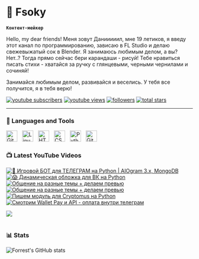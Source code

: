 # 🥑 Fsoky

**`Контент-мейкер`**

Hello, my dear friends! Меня зовут Данииииил, мне 19 летиков, я введу этот канал по программированию, зависаю в FL Studio и делаю свежевыжатый сок в Blender. Я занимаюсь любимым делом, а вы? Нет..? Тогда прямо сейчас бери карандаши - рисуй! Тебе нравиться писать стихи - хватайся за ручку с глянцевыми, черными чернилами и сочиняй!

Занимайся любимым делом, развивайся и веселись. У тебя все получится, я в тебя верю!

   <p align="left">
      <a href="https://www.youtube.com/c/fknight?sub_confirmation=1">
         <img alt="youtube subscribers" title="Subscribe to my YouTube channel" src="https://custom-icon-badges.demolab.com/youtube/channel/subscribers/UCeiC2G8vcz6tBmvVo8ydMgQ?color=%23E05D44&label=SUBSCRIBE&logo=video&logoColor=white&style=for-the-badge&labelColor=CE4630"/></a> 
      <a href="https://www.youtube.com/c/fknight">
         <img alt="youtube views" title="YouTube views" src="https://custom-icon-badges.demolab.com/youtube/channel/views/UCeiC2G8vcz6tBmvVo8ydMgQ?color=%23E1AD0E&logo=eye&logoColor=white&style=for-the-badge&labelColor=C79600"/></a> 
      <a href="https://github.com/ForrestKnight?tab=followers">
         <img alt="followers" title="Follow me on Github" src="https://custom-icon-badges.demolab.com/github/followers/Fsoky?color=236ad3&labelColor=1155ba&style=for-the-badge&logo=person-add&label=Follow&logoColor=white"/></a>
      <a href="https://github.com/ForrestKnight?tab=repositories&sort=stargazers">
         <img alt="total stars" title="Total stars on GitHub" src="https://custom-icon-badges.demolab.com/github/stars/Fsoky?color=55960c&style=for-the-badge&labelColor=488207&logo=star"/></a>
   </p>

---

### 🧰 Languages and Tools

<img align="left" alt="Git" width="30px" style="padding-right:10px;" src="https://cdn.jsdelivr.net/gh/devicons/devicon/icons/git/git-original.svg" />
<img align="left" alt="Linux" width="30px" style="padding-right:10px;" src="https://cdn.jsdelivr.net/gh/devicons/devicon/icons/linux/linux-original.svg" />
<img align="left" alt="HTML" width="30px" style="padding-right:10px;" src="https://cdn.jsdelivr.net/gh/devicons/devicon/icons/html5/html5-plain.svg" />
<img align="left" alt="CSS" width="30px" style="padding-right:10px;" src="https://cdn.jsdelivr.net/gh/devicons/devicon/icons/css3/css3-plain.svg" />
<img align="left" alt="Python" width="30px" style="padding-right:10px;" src="https://cdn.jsdelivr.net/gh/devicons/devicon/icons/python/python-plain.svg" />
<img align="left" alt="GitHub" width="30px" style="padding-right:10px;" src="https://cdn.jsdelivr.net/gh/devicons/devicon/icons/github/github-original.svg" />

<br />

#

### 📺 Latest YouTube Videos

<!-- BEGIN YOUTUBE-CARDS -->
[![🎲 Игровой БОТ для ТЕЛЕГРАМ на Python  | AIOgram 3.x, MongoDB](https://ytcards.demolab.com/?id=gbSA4bFTrHE&title=%F0%9F%8E%B2+%D0%98%D0%B3%D1%80%D0%BE%D0%B2%D0%BE%D0%B9+%D0%91%D0%9E%D0%A2+%D0%B4%D0%BB%D1%8F+%D0%A2%D0%95%D0%9B%D0%95%D0%93%D0%A0%D0%90%D0%9C+%D0%BD%D0%B0+Python++%7C+AIOgram+3.x%2C+MongoDB&lang=en&timestamp=1701962334&background_color=%230d1117&title_color=%23ffffff&stats_color=%23dedede&max_title_lines=1&width=250&border_radius=5 "🎲 Игровой БОТ для ТЕЛЕГРАМ на Python  | AIOgram 3.x, MongoDB")](https://www.youtube.com/watch?v=gbSA4bFTrHE)
[![😱 Динамическая обложка для ВК на Python](https://ytcards.demolab.com/?id=xGNmSodrPHU&title=%F0%9F%98%B1+%D0%94%D0%B8%D0%BD%D0%B0%D0%BC%D0%B8%D1%87%D0%B5%D1%81%D0%BA%D0%B0%D1%8F+%D0%BE%D0%B1%D0%BB%D0%BE%D0%B6%D0%BA%D0%B0+%D0%B4%D0%BB%D1%8F+%D0%92%D0%9A+%D0%BD%D0%B0+Python&lang=en&timestamp=1701358044&background_color=%230d1117&title_color=%23ffffff&stats_color=%23dedede&max_title_lines=1&width=250&border_radius=5 "😱 Динамическая обложка для ВК на Python")](https://www.youtube.com/watch?v=xGNmSodrPHU)
[![Общение на разные темы + делаем превью](https://ytcards.demolab.com/?id=mvlv2_HVKic&title=%D0%9E%D0%B1%D1%89%D0%B5%D0%BD%D0%B8%D0%B5+%D0%BD%D0%B0+%D1%80%D0%B0%D0%B7%D0%BD%D1%8B%D0%B5+%D1%82%D0%B5%D0%BC%D1%8B+%2B+%D0%B4%D0%B5%D0%BB%D0%B0%D0%B5%D0%BC+%D0%BF%D1%80%D0%B5%D0%B2%D1%8C%D1%8E&lang=en&timestamp=1701197050&background_color=%230d1117&title_color=%23ffffff&stats_color=%23dedede&max_title_lines=1&width=250&border_radius=5 "Общение на разные темы + делаем превью")](https://www.youtube.com/watch?v=mvlv2_HVKic)
[![Общение на разные темы + делаем превью](https://ytcards.demolab.com/?id=FFz-RaxzW2w&title=%D0%9E%D0%B1%D1%89%D0%B5%D0%BD%D0%B8%D0%B5+%D0%BD%D0%B0+%D1%80%D0%B0%D0%B7%D0%BD%D1%8B%D0%B5+%D1%82%D0%B5%D0%BC%D1%8B+%2B+%D0%B4%D0%B5%D0%BB%D0%B0%D0%B5%D0%BC+%D0%BF%D1%80%D0%B5%D0%B2%D1%8C%D1%8E&lang=en&timestamp=1701196701&background_color=%230d1117&title_color=%23ffffff&stats_color=%23dedede&max_title_lines=1&width=250&border_radius=5 "Общение на разные темы + делаем превью")](https://www.youtube.com/watch?v=FFz-RaxzW2w)
[![Пишем модуль для Cryptomus на Python](https://ytcards.demolab.com/?id=q268jlbd3gY&title=%D0%9F%D0%B8%D1%88%D0%B5%D0%BC+%D0%BC%D0%BE%D0%B4%D1%83%D0%BB%D1%8C+%D0%B4%D0%BB%D1%8F+Cryptomus+%D0%BD%D0%B0+Python&lang=en&timestamp=1700807623&background_color=%230d1117&title_color=%23ffffff&stats_color=%23dedede&max_title_lines=1&width=250&border_radius=5 "Пишем модуль для Cryptomus на Python")](https://www.youtube.com/watch?v=q268jlbd3gY)
[![Смотрим Wallet Pay и API - оплата внутри телеграм](https://ytcards.demolab.com/?id=ZSyCE6NFv9g&title=%D0%A1%D0%BC%D0%BE%D1%82%D1%80%D0%B8%D0%BC+Wallet+Pay+%D0%B8+API+-+%D0%BE%D0%BF%D0%BB%D0%B0%D1%82%D0%B0+%D0%B2%D0%BD%D1%83%D1%82%D1%80%D0%B8+%D1%82%D0%B5%D0%BB%D0%B5%D0%B3%D1%80%D0%B0%D0%BC&lang=en&timestamp=1700548155&background_color=%230d1117&title_color=%23ffffff&stats_color=%23dedede&max_title_lines=1&width=250&border_radius=5 "Смотрим Wallet Pay и API - оплата внутри телеграм")](https://www.youtube.com/watch?v=ZSyCE6NFv9g)
<!-- END YOUTUBE-CARDS -->

[<img src="https://custom-icon-badges.demolab.com/badge/-Subscribe%20For%20More-red?style=for-the-badge&logo=video&logoColor=white"/>](https://www.youtube.com/c/Фсоки?sub_confirmation=1)

#

### 📊 Stats

![Forrest's GitHub stats](https://github-readme-stats.vercel.app/api?username=fsoky&show_icons=true&theme=dracula)

<!-- ![GitHub Streak](https://streak-stats.demolab.com?user=ForrestKnight&theme=dracula&border_radius=4.5) -->
